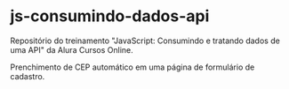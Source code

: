 # js-consumindo-dados-api
Repositório do treinamento "JavaScript: Consumindo e tratando dados de uma API" da Alura Cursos Online.

Prenchimento de CEP automático em uma página de formulário de cadastro.
